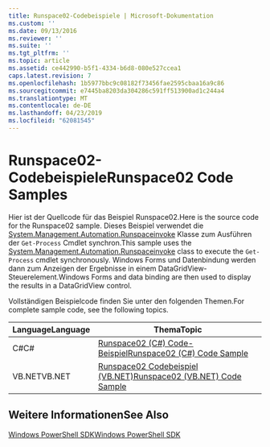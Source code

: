 ```yaml
---
title: Runspace02-Codebeispiele | Microsoft-Dokumentation
ms.custom: ''
ms.date: 09/13/2016
ms.reviewer: ''
ms.suite: ''
ms.tgt_pltfrm: ''
ms.topic: article
ms.assetid: ce442990-b5f1-4334-b6d8-080e527ccea1
caps.latest.revision: 7
ms.openlocfilehash: 1b5977bbc9c08182f73456fae2595cbaa16a9c86
ms.sourcegitcommit: e7445ba8203da304286c591ff513900ad1c244a4
ms.translationtype: MT
ms.contentlocale: de-DE
ms.lasthandoff: 04/23/2019
ms.locfileid: "62081545"
---
```

# <a name="runspace02-code-samples"></a><span data-ttu-id="f28ea-102">Runspace02-Codebeispiele</span><span class="sxs-lookup"><span data-stu-id="f28ea-102">Runspace02 Code Samples</span></span>

<span data-ttu-id="f28ea-103">Hier ist der Quellcode für das Beispiel Runspace02.</span><span class="sxs-lookup"><span data-stu-id="f28ea-103">Here is the source code for the Runspace02 sample.</span></span> <span data-ttu-id="f28ea-104">Dieses Beispiel verwendet die [System.Management.Automation.Runspaceinvoke](/dotnet/api/System.Management.Automation.RunspaceInvoke) Klasse zum Ausführen der `Get-Process` Cmdlet synchron.</span><span class="sxs-lookup"><span data-stu-id="f28ea-104">This sample uses the [System.Management.Automation.Runspaceinvoke](/dotnet/api/System.Management.Automation.RunspaceInvoke) class to execute the `Get-Process` cmdlet synchronously.</span></span> <span data-ttu-id="f28ea-105">Windows Forms und Datenbindung werden dann zum Anzeigen der Ergebnisse in einem DataGridView-Steuerelement.</span><span class="sxs-lookup"><span data-stu-id="f28ea-105">Windows Forms and data binding are then used to display the results in a DataGridView control.</span></span>

<span data-ttu-id="f28ea-106">Vollständigen Beispielcode finden Sie unter den folgenden Themen.</span><span class="sxs-lookup"><span data-stu-id="f28ea-106">For complete sample code, see the following topics.</span></span>

|<span data-ttu-id="f28ea-107">Language</span><span class="sxs-lookup"><span data-stu-id="f28ea-107">Language</span></span>|<span data-ttu-id="f28ea-108">Thema</span><span class="sxs-lookup"><span data-stu-id="f28ea-108">Topic</span></span>|
|--------------|-----------|
|<span data-ttu-id="f28ea-109">C#</span><span class="sxs-lookup"><span data-stu-id="f28ea-109">C#</span></span>|[<span data-ttu-id="f28ea-110">Runspace02 (C#) Code-Beispiel</span><span class="sxs-lookup"><span data-stu-id="f28ea-110">Runspace02 (C#) Code Sample</span></span>](./runspace02-csharp-code-sample.md)|
|<span data-ttu-id="f28ea-111">VB.NET</span><span class="sxs-lookup"><span data-stu-id="f28ea-111">VB.NET</span></span>|[<span data-ttu-id="f28ea-112">Runspace02 Codebeispiel (VB.NET)</span><span class="sxs-lookup"><span data-stu-id="f28ea-112">Runspace02 (VB.NET) Code Sample</span></span>](./runspace02-vb-net-code-sample.md)|

## <a name="see-also"></a><span data-ttu-id="f28ea-113">Weitere Informationen</span><span class="sxs-lookup"><span data-stu-id="f28ea-113">See Also</span></span>

[<span data-ttu-id="f28ea-114">Windows PowerShell SDK</span><span class="sxs-lookup"><span data-stu-id="f28ea-114">Windows PowerShell SDK</span></span>](../windows-powershell-reference.md)